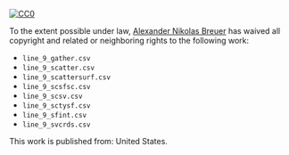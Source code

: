 [![CC0](http://i.creativecommons.org/p/zero/1.0/88x31.png)](http://creativecommons.org/publicdomain/zero/1.0/)

To the extent possible under law, [Alexander Nikolas Breuer](http://dial3343.org) has waived all copyright and related or neighboring rights to the following work:

* `line_9_gather.csv`
* `line_9_scatter.csv`
* `line_9_scattersurf.csv`
* `line_9_scsfsc.csv`
* `line_9_scsv.csv`
* `line_9_sctysf.csv`
* `line_9_sfint.csv`
* `line_9_svcrds.csv`

This work is published from: United States.
